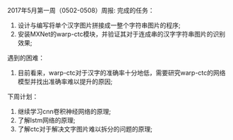 2017年5月第一周（0502-0508）周报:
完成的任务：
1. 设计与编写将单个汉字图片拼接成一整个字符串图片的程序;
2. 安装MXNet的warp-ctc模块，并验证其对于连成串的汉字字符串图片的识别效果;

遇到的困难：
1. 目前看来，warp-ctc对于汉字的准确率十分地低，需要研究warp-ctc的网络模型并找出准确率难以提升的原因;

下周计划：
1. 继续学习cnn卷积神经网络的原理;
2. 了解lstm网络的原理;
3. 了解ctc对于解决文字图片难以拆分的问题的原理;